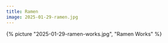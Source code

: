 ```yaml
---
title: Ramen
image: 2025-01-29-ramen.jpg
---
```


{% picture "2025-01-29-ramen-works.jpg", "Ramen Works" %}
